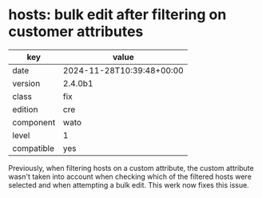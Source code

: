 [//]: # (werk v2)
# hosts: bulk edit after filtering on customer attributes

key        | value
---------- | ---
date       | 2024-11-28T10:39:48+00:00
version    | 2.4.0b1
class      | fix
edition    | cre
component  | wato
level      | 1
compatible | yes

Previously, when filtering hosts on a custom attribute, the custom attribute
wasn't taken into account when checking which of the filtered hosts were
selected and when attempting a bulk edit. This werk now fixes this issue.
